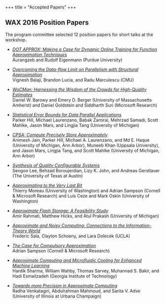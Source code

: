 +++
title = "Accepted Papers"
+++

## WAX 2016 Position Papers

The program committee selected 12 position papers for short talks at the workshop.

[crp]: http://approximate.computer/wax2016crp/

* [*DOT APPROX: Making a Case for Dynamic Online Training for Function Approximation Techniques*](aurangzeb.pdf)   
  Aurangzeb and Rudolf Eigenmann (Purdue University)

* [*Overcoming the Data-flow Limit on Parallelism with Structural Approximation*](balaji.pdf)  
  Vignesh Balaji, Brandon Lucia, and Radu Marculescu (CMU)

* [*WoCMan: Harnessing the Wisdom of the Crowds for High-Quality Estimates*](barowy.pdf)  
  Daniel W. Barowy and Emery D. Berger (University of Massachusetts Amherst) and Daniel Goldstein and Siddharth Suri (Microsoft Research)

* [*Statistical Error Bounds for Data Parallel Applications*](hill.pdf)  
  Parker Hill, Michael Laurenzano, Babak Zamirai, Mehrzad Samadi, Scott Mahlke, Jason Mars, and Lingjia Tang (University of Michigan)

* [*CPSA: Compute Precisely Store Approximately*](jain.pdf)  
  Animesh Jain, Parker Hill, Michael A. Laurenzano, and Md E. Haque (University of Michigan, Ann Arbor), Muneeb Khan (Uppsala University), and Jason Mars, Lingjia Tang, and Scott Mahlke (University of Michigan, Ann Arbor)

* [*Synthesis of Quality Configurable Systems*](lee.pdf)  
  Seogoo Lee, Behzad Boroujerdian, Lizy K. John, and Andreas Gerstlauer (The University of Texas at Austin)

* [*Approximating to the Very Last Bit*](moreau.pdf)   
  Thierry Moreau (University of Washington) and Adrian Sampson (Cornell & Microsoft Research) and Luis Ceze and Mark Oskin (University of Washington)

* [*Approximate Flash Storage: A Feasibility Study*](rahmati.pdf)  
  Amir Rahmati, Matthew Hicks, and Atul Prakash (University of Michigan)

* [*Approximate and Noisy Computing: Connections to the Information-Theory World*](sala.pdf)  
  Frederic Sala, Clayton Schoeny, and Lara Dolecek (UCLA)

* [*The Case for Compulsory Approximation*](sampson.pdf)   
  Adrian Sampson (Cornell & Microsoft Research)

* [*Approximate Computing and Microfluidic Cooling for Enhanced Machine Learning*](sharma.pdf)  
  Hardik Sharma, William Wahby, Thomas Sarvey, Muhannad S. Bakir, and Hadi Esmailzadeh (Georgia Institute of Technology)

* [*Towards more Precision in Approximate Computing*](venkatagiri.pdf)  
  Radha Venkatagiri, Abdulrahman Mahmoud, and Sarita V. Adve (University of Illinois at Urbana Champaign)

